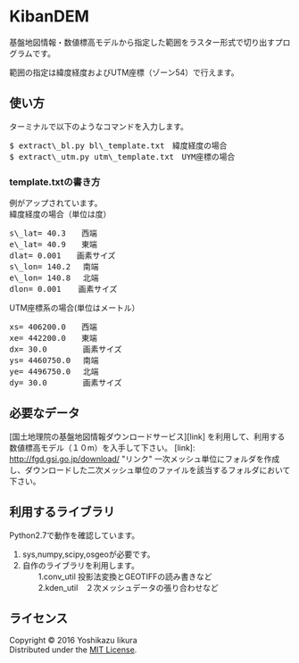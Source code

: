 KibanDEM
======================
基盤地図情報・数値標高モデルから指定した範囲をラスター形式で切り出すプログラムです。

範囲の指定は緯度経度およびUTM座標（ゾーン54）で行えます。

使い方
------
ターミナルで以下のようなコマンドを入力します。
<pre>
$ extract\_bl.py bl\_template.txt　緯度経度の場合
$ extract\_utm.py utm\_template.txt　UYM座標の場合
</pre>

### template.txtの書き方 ###
例がアップされています。  
緯度経度の場合（単位は度）
<pre>
s\_lat= 40.3　　西端
e\_lat= 40.9　　東端
dlat= 0.001　　画素サイズ
s\_lon= 140.2　 南端
e\_lon= 140.8　 北端
dlon= 0.001　  画素サイズ
</pre>
UTM座標系の場合(単位はメートル）
<pre>
xs= 406200.0　　西端
xe= 442200.0　　東端
dx= 30.0　　　　 画素サイズ
ys= 4460750.0　 南端
ye= 4496750.0　 北端
dy= 30.0　　　　 画素サイズ
</pre>


必要なデータ
----------------
[国土地理院の基盤地図情報ダウンロードサービス][link]
を利用して、利用する数値標高モデル（１０m）を入手して下さい。
[link]: http://fgd.gsi.go.jp/download/ "リンク"
一次メッシュ単位にフォルダを作成し、ダウンロードした二次メッシュ単位のファイルを該当するフォルダにおいて下さい。

利用するライブラリ
--------
Python2.7で動作を確認しています。

1. sys,numpy,scipy,osgeoが必要です。
2. 自作のライブラリを利用します。  
　　1.conv\_util  投影法変換とGEOTIFFの読み書きなど  
　　2.kden\_util　２次メッシュデータの張り合わせなど


ライセンス
----------
Copyright &copy; 2016 Yoshikazu Iikura  
Distributed under the [MIT License][mit].

[MIT]: http://www.opensource.org/licenses/mit-license.php
